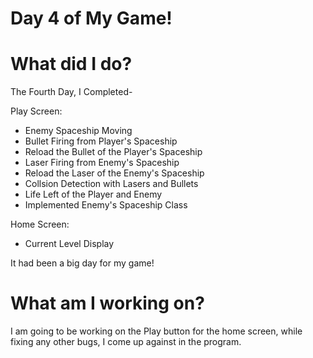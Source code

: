 # Day 4 of My Game!

# What did I do?

The Fourth Day, I Completed-

Play Screen:

* Enemy Spaceship Moving
* Bullet Firing from Player's Spaceship
* Reload the Bullet of the Player's Spaceship
* Laser Firing from Enemy's Spaceship
* Reload the Laser of the Enemy's Spaceship
* Collsion Detection with Lasers and Bullets
* Life Left of the Player and Enemy
* Implemented Enemy's Spaceship Class

Home Screen:

* Current Level Display

It had been a big day for my game!

# What am I working on? 

I am going to be working on the Play button for the home screen, while fixing any other bugs, I come up against in the program.
